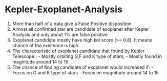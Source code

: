 # Kepler-Exoplanet-Analysis

1. More than half of a data give a False Positive disposition
2. Almost all confirmed star are candidate of exoplanet after Kepler Analysis and only about 1% are false positive
4. Exoplanet candidate mostly have high koi score (>= 0.8). It means chance of the existence is high
3. The characteristic of exoplanet candidate that found by Kepler Telescope:;
        - Mostly orbiting G,F and K type of stars;
        - Mostly found in magnitude around 14 to 16
4. The chance of finding candidate of exoplanet would increased if:
        - Focus on G and K type of stars
        - Focus on magnitude around 14 to 15

